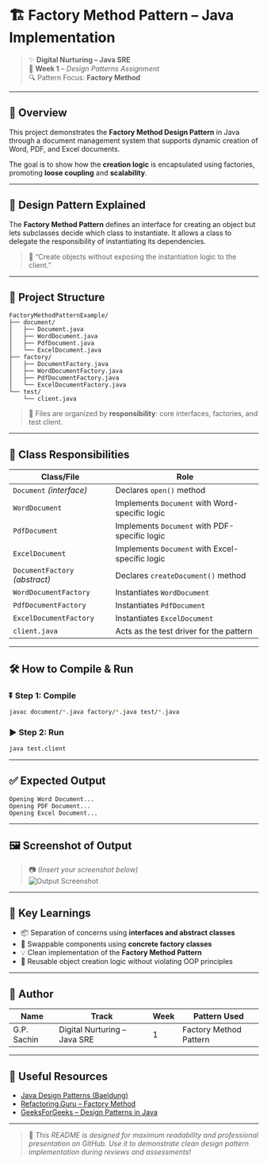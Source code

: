 # 🏗️ Factory Method Pattern – Java Implementation

> ✨ **Digital Nurturing – Java SRE**  
> 📅 **Week 1** – *Design Patterns Assignment*  
> 🔍 Pattern Focus: **Factory Method**

---

## 📘 Overview

This project demonstrates the **Factory Method Design Pattern** in Java through a document management system that supports dynamic creation of Word, PDF, and Excel documents.

The goal is to show how the **creation logic** is encapsulated using factories, promoting **loose coupling** and **scalability**.

---

## 🎯 Design Pattern Explained

The **Factory Method Pattern** defines an interface for creating an object but lets subclasses decide which class to instantiate. It allows a class to delegate the responsibility of instantiating its dependencies.

> 🧱 “Create objects without exposing the instantiation logic to the client.”

---

## 📂 Project Structure

```
FactoryMethodPatternExample/
├── document/
│   ├── Document.java
│   ├── WordDocument.java
│   ├── PdfDocument.java
│   └── ExcelDocument.java
├── factory/
│   ├── DocumentFactory.java
│   ├── WordDocumentFactory.java
│   ├── PdfDocumentFactory.java
│   └── ExcelDocumentFactory.java
└── test/
    └── client.java
```

> 📌 Files are organized by **responsibility**: core interfaces, factories, and test client.

---

## 🧩 Class Responsibilities

| Class/File                  | Role                                                         |
|----------------------------|--------------------------------------------------------------|
| `Document` *(interface)*   | Declares `open()` method                                     |
| `WordDocument`             | Implements `Document` with Word-specific logic               |
| `PdfDocument`              | Implements `Document` with PDF-specific logic                |
| `ExcelDocument`            | Implements `Document` with Excel-specific logic              |
| `DocumentFactory` *(abstract)* | Declares `createDocument()` method                        |
| `WordDocumentFactory`      | Instantiates `WordDocument`                                  |
| `PdfDocumentFactory`       | Instantiates `PdfDocument`                                   |
| `ExcelDocumentFactory`     | Instantiates `ExcelDocument`                                 |
| `client.java`              | Acts as the test driver for the pattern                      |

---

## 🛠️ How to Compile & Run

### ⏬ Step 1: Compile
```bash
javac document/*.java factory/*.java test/*.java
```

### ▶️ Step 2: Run
```bash
java test.client
```

---

## ✅ Expected Output

```
Opening Word Document...
Opening PDF Document...
Opening Excel Document...
```

---

## 🖼️ Screenshot of Output

> 📷 *(Insert your screenshot below)*  
![Output Screenshot](output.jpg)

---

## 🚀 Key Learnings

- 📦 Separation of concerns using **interfaces and abstract classes**
- 🔄 Swappable components using **concrete factory classes**
- 💡 Clean implementation of the **Factory Method Pattern**
- 🧠 Reusable object creation logic without violating OOP principles

---

## 🙋 Author

| Name         | Track                      | Week | Pattern Used           |
|--------------|----------------------------|------|------------------------|
| G.P. Sachin  | Digital Nurturing – Java SRE | 1    | Factory Method Pattern |

---

## 📎 Useful Resources

- [Java Design Patterns (Baeldung)](https://www.baeldung.com/java-creational-design-patterns)
- [Refactoring.Guru – Factory Method](https://refactoring.guru/design-patterns/factory-method)
- [GeeksForGeeks – Design Patterns in Java](https://www.geeksforgeeks.org/design-patterns-set-1-introduction/)

---

> 🔖 *This README is designed for maximum readability and professional presentation on GitHub. Use it to demonstrate clean design pattern implementation during reviews and assessments!*
